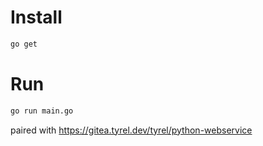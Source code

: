 # Install
```bash
go get
```

# Run

```bash
go run main.go
```


paired with https://gitea.tyrel.dev/tyrel/python-webservice